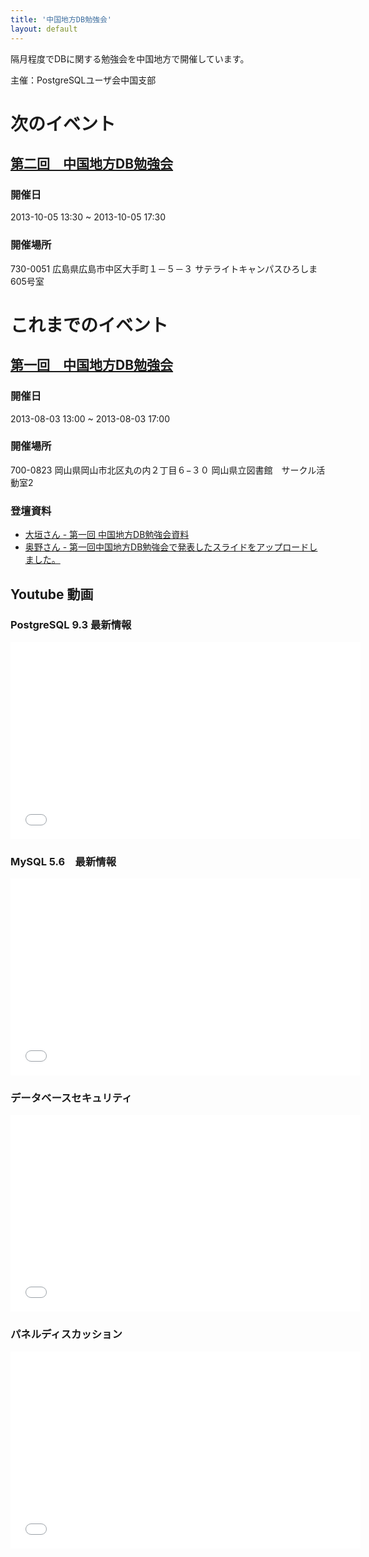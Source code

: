 ```yaml
---
title: '中国地方DB勉強会'
layout: default
---
```


隔月程度でDBに関する勉強会を中国地方で開催しています。

主催：PostgreSQLユーザ会中国支部

# 次のイベント

## [第二回　中国地方DB勉強会](http://local.aguuu.com/events/21550)

### 開催日

2013-10-05 13:30 ~ 2013-10-05 17:30

### 開催場所

730-0051 広島県広島市中区大手町１－５－３ サテライトキャンパスひろしま　605号室


# これまでのイベント

## [第一回　中国地方DB勉強会](http://local.aguuu.com/events/20621)

### 開催日

2013-08-03 13:00 ~ 2013-08-03 17:00

### 開催場所

700-0823 岡山県岡山市北区丸の内２丁目６−３０ 岡山県立図書館　サークル活動室2

### 登壇資料

* [大垣さん - 第一回 中国地方DB勉強会資料](http://blog.ohgaki.net/db)
* [奥野さん - 第一回中国地方DB勉強会で発表したスライドをアップロードしました。](http://nippondanji.blogspot.jp/2013/08/db.html)

## Youtube 動画


### PostgreSQL 9.3 最新情報

<iframe width="560" height="315" src="//www.youtube.com/embed/o7Q6_0nNtIc" frameborder="0" allowfullscreen></iframe>

### MySQL 5.6　最新情報

<iframe width="560" height="315" src="//www.youtube.com/embed/6zqQ9KE2uQw" frameborder="0" allowfullscreen></iframe>

### データベースセキュリティ

<iframe width="560" height="315" src="//www.youtube.com/embed/ZwuMPW_1xMw" frameborder="0" allowfullscreen></iframe>

### パネルディスカッション

<iframe width="560" height="315" src="//www.youtube.com/embed/rlARXpW2nd8" frameborder="0" allowfullscreen></iframe>
